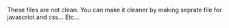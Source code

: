 These files are not clean. You can make it cleaner by making seprate file for javascriot and css... Etc...
